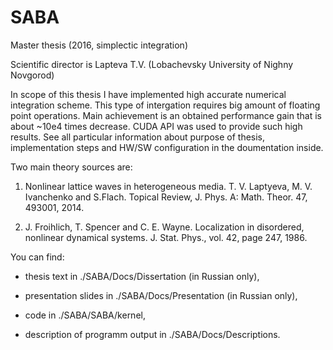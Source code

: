 # SABA
Master thesis (2016, simplectic integration)

Scientific director is Lapteva T.V. (Lobachevsky University of Nighny Novgorod)

In scope of this thesis I have implemented high accurate numerical integration scheme.
This type of intergation requires big amount of floating point operations. 
Main achievement is an obtained performance gain that is about ~10e4 times decrease.
CUDA API was used to provide such high results.
See all particular information about purpose of thesis, implementation steps and HW/SW configuration in the doumentation inside.

Two main theory sources are: 

1. Nonlinear lattice waves in heterogeneous media. T. V. Laptyeva, M. V. Ivanchenko and S.Flach. Topical Review, J. Phys. A: Math. Theor. 47, 493001, 2014.  

2. J. Froihlich, T. Spencer and C. E. Wayne. Localization in disordered, nonlinear dynamical systems. J. Stat. Phys., vol. 42, page 247, 1986.

You can find:

* thesis text in ./SABA/Docs/Dissertation (in Russian only),

* presentation slides in ./SABA/Docs/Presentation (in Russian only),

* code in ./SABA/SABA/kernel,

* description of programm output in ./SABA/Docs/Descriptions.
